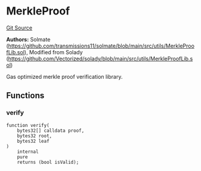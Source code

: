 # MerkleProof
[Git Source](https://github.com/ContractLabs/foundry-bountykinds-contract/blob/67e6855d3beabdf242cc0b51d9e53b087a5235b9/src/oz-custom/oz/utils/cryptography/MerkleProof.sol)

**Authors:**
Solmate
(https://github.com/transmissions11/solmate/blob/main/src/utils/MerkleProofLib.sol), Modified from Solady
(https://github.com/Vectorized/solady/blob/main/src/utils/MerkleProofLib.sol)

Gas optimized merkle proof verification library.


## Functions
### verify


```solidity
function verify(
    bytes32[] calldata proof,
    bytes32 root,
    bytes32 leaf
)
    internal
    pure
    returns (bool isValid);
```

